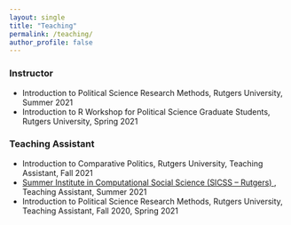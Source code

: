 ```yaml
---
layout: single
title: "Teaching"
permalink: /teaching/
author_profile: false
---
```


### Instructor 
* Introduction to Political Science Research Methods, Rutgers University, Summer 2021 
* Introduction to R Workshop for Political Science Graduate Students, Rutgers University, Spring 2021 

### Teaching Assistant 
* Introduction to Comparative Politics, Rutgers University, Teaching Assistant, Fall 2021
* <a href="https://sicss.io/2021/rutgers/"> Summer Institute in Computational Social Science (SICSS – Rutgers) </a>, Teaching Assistant, Summer 2021 
* Introduction to Political Science Research Methods, Rutgers University, Teaching Assistant, Fall 2020, Spring 2021 

